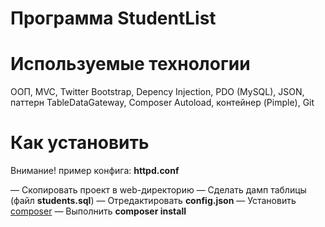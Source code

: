 Программа StudentList
=========

Используемые технологии
=========
ООП, MVC, Twitter Bootstrap, Depency Injection, PDO (MySQL), JSON, паттерн TableDataGateway, Composer Autoload, контейнер (Pimple), Git

Как установить
=========
Внимание! пример конфига: **httpd.conf**

— Скопировать проект в web-директорию
— Сделать дамп таблицы (файл **students.sql**)
— Отредактировать **config.json**
— Установить [composer](https://getcomposer.org/)
— Выполнить **composer install**